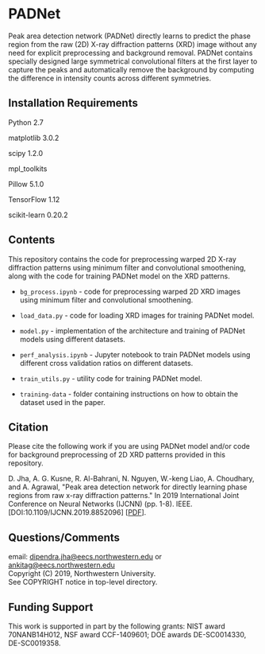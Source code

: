 # PADNet

Peak area detection network (PADNet) directly learns to predict the phase region from the raw (2D) X-ray diffraction patterns (XRD) image without any need for explicit preprocessing and background removal. PADNet contains specially designed large symmetrical convolutional filters at the first layer to capture the peaks and automatically remove the background by computing the difference in intensity counts across different symmetries.

## Installation Requirements

Python 2.7

matplotlib 3.0.2

scipy 1.2.0

mpl_toolkits

Pillow 5.1.0

TensorFlow 1.12

scikit-learn 0.20.2

## Contents

This repository contains the code for preprocessing warped 2D X-ray diffraction patterns using minimum filter and convolutional smoothening, along with the code for training PADNet model on the XRD patterns.

* `bg_process.ipynb` - code for preprocessing warped 2D XRD images using minimum filter and convolutional smoothening.

* `load_data.py` - code for loading XRD images for training PADNet model.

* `model.py` - implementation of the architecture and training of PADNet models using different datasets.

* `perf_analysis.ipynb` - Jupyter notebook to train PADNet models using different cross validation ratios on different datasets.

* `train_utils.py` - utility code for training PADNet model.

* `training-data` - folder containing instructions on how to obtain the dataset used in the paper.


## Citation

Please cite the following work if you are using PADNet model and/or code for background preprocessing of 2D XRD patterns provided in this repository.

D. Jha, A. G. Kusne, R. Al-Bahrani, N. Nguyen, W.-keng Liao, A. Choudhary, and A. Agrawal, "Peak area detection network for directly learning phase regions from raw x-ray diffraction patterns." In 2019 International Joint Conference on Neural Networks (IJCNN) (pp. 1-8). IEEE. [DOI:10.1109/IJCNN.2019.8852096] [<a href="https://ieeexplore.ieee.org/stamp/stamp.jsp?tp=&arnumber=8852096">PDF</a>].


## Questions/Comments

email: dipendra.jha@eecs.northwestern.edu or ankitag@eecs.northwestern.edu</br>
Copyright (C) 2019, Northwestern University.<br/>
See COPYRIGHT notice in top-level directory.


## Funding Support

This work is supported in part by the following grants: NIST award 70NANB14H012, NSF award CCF-1409601; DOE awards DE-SC0014330, DE-SC0019358.
